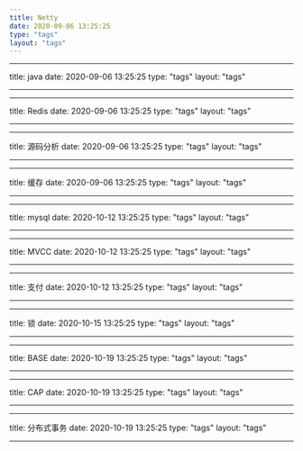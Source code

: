 ```yaml
---
title: Netty
date: 2020-09-06 13:25:25
type: "tags"
layout: "tags"
---
```


---

title: java
date: 2020-09-06 13:25:25
type: "tags"
layout: "tags"

---

---

title: Redis
date: 2020-09-06 13:25:25
type: "tags"
layout: "tags"

---

---

title: 源码分析
date: 2020-09-06 13:25:25
type: "tags"
layout: "tags"

---

---

title: 缓存
date: 2020-09-06 13:25:25
type: "tags"
layout: "tags"

---

---

title: mysql
date: 2020-10-12 13:25:25
type: "tags"
layout: "tags"

---

---

title: MVCC
date: 2020-10-12 13:25:25
type: "tags"
layout: "tags"

---

---

title: 支付
date: 2020-10-12 13:25:25
type: "tags"
layout: "tags"

---

---

title: 锁
date: 2020-10-15 13:25:25
type: "tags"
layout: "tags"

---


---

title: BASE
date: 2020-10-19 13:25:25
type: "tags"
layout: "tags"

---


---

title: CAP
date: 2020-10-19 13:25:25
type: "tags"
layout: "tags"

---

---

title: 分布式事务
date: 2020-10-19 13:25:25
type: "tags"
layout: "tags"

---